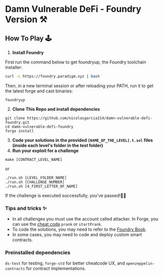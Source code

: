 # Damn Vulnerable DeFi - Foundry Version ⚒️

## How To Play 🕹️

1.  **Install Foundry**

First run the command below to get foundryup, the Foundry toolchain installer:

```bash
curl -L https://foundry.paradigm.xyz | bash
```

Then, in a new terminal session or after reloading your PATH, run it to get the latest forge and cast binaries:

```console
foundryup
```

2. **Clone This Repo and install dependencies**

```
git clone https://github.com/nicolasgarcia214/damn-vulnerable-defi-foundry.git
cd damn-vulnerable-defi-foundry
forge install
```

3. **Code your solutions in the provided `[NAME_OF_THE_LEVEL].t.sol` files (inside each level's folder in the test folder)**
4. **Run your exploit for a challenge**

```
make [CONTRACT_LEVEL_NAME]
```

or

```
./run.sh [LEVEL_FOLDER_NAME]
./run.sh [CHALLENGE_NUMBER]
./run.sh [4_FIRST_LETTER_OF_NAME]
```

If the challenge is executed successfully, you've passed!🙌🙌

### Tips and tricks ✨

- In all challenges you must use the account called attacker. In Forge, you can use the [cheat code](https://github.com/gakonst/foundry/tree/master/forge#cheat-codes) `prank` or `startPrank`.
- To code the solutions, you may need to refer to the [Foundry Book](https://book.getfoundry.sh/).
- In some cases, you may need to code and deploy custom smart contracts.

### Preinstalled dependencies

`ds-test` for testing, `forge-std` for better cheatcode UX, and `openzeppelin-contracts` for contract implementations.
